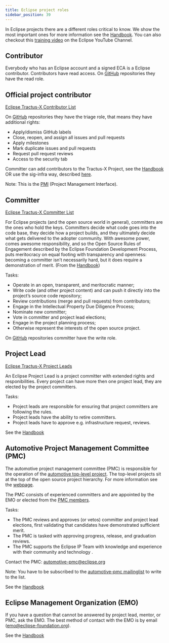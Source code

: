```yaml
---
title: Eclipse project roles
sidebar_position: 39
---
```


In Eclipse projects there are a different roles critical to know. We show the most important ones for more information see the [Handbook](https://www.eclipse.org/projects/handbook/#roles). You can also checkout this [training video](https://youtu.be/Yna8V2sOqws) on the Eclipse YouTube Channel.

## Contributor

Everybody who has an Eclipse account and a signed ECA is a Eclipse contributor.
Contributors have read access. On [GitHub](https://docs.github.com/en/organizations/managing-user-access-to-your-organizations-repositories/repository-roles-for-an-organization) repositories they have the read role.

## Official project contributor

[Eclipse Tractus-X Contributor List](https://projects.eclipse.org/projects/automotive.tractusx/who)

On [GitHub](https://docs.github.com/en/organizations/managing-user-access-to-your-organizations-repositories/repository-roles-for-an-organization) repositories they have the triage role, that means they have additional rights:

- Apply/dismiss GitHub labels
- Close, reopen, and assign all issues and pull requests
- Apply milestones
- Mark duplicate issues and pull requests
- Request pull request reviews
- Access to the security tab

Committer can add contributors to the Tractus-X Project,
see the [Handbook](https://www.eclipse.org/projects/handbook/#pmi-contributors) OR use the sig-infra way, described [here](/docs/oss/getting-started#extended-contributor-permissions).

Note: This is the [PMI](https://projects.eclipse.org/projects/automotive.tractusx) (Project Management Interface).

## Committer

[Eclipse Tractus-X Committer List](https://projects.eclipse.org/projects/automotive.tractusx/who)

For Eclipse projects (and the open source world in general), committers are the ones who hold the keys. Committers decide what code goes into the code base, they decide how a project builds, and they ultimately decide what gets delivered to the adopter community. With awesome power, comes awesome responsibility, and so the Open Source Rules of Engagement described by the Eclipse Foundation Development Process, puts meritocracy on equal footing with transparency and openness: becoming a committer isn’t necessarily hard, but it does require a demonstration of merit. (From the [Handbook](https://www.eclipse.org/projects/handbook/#roles-cm))

Tasks:

- Operate in an open, transparent, and meritocratic manner;
- Write code (and other project content) and can push it directly into the project’s source code repository;
- Review contributions (merge and pull requests) from contributors;
- Engage in the Intellectual Property Due Diligence Process;
- Nominate new committer;
- Vote in committer and project lead elections;
- Engage in the project planning process;
- Otherwise represent the interests of the open source project.

On [GitHub](https://docs.github.com/en/organizations/managing-user-access-to-your-organizations-repositories/repository-roles-for-an-organization) repositories committer have the write role.

## Project Lead

[Eclipse Tractus-X Project Leads](https://projects.eclipse.org/projects/automotive.tractusx/who)

An Eclipse Project Lead is a project committer with extended rights and responibilities. Every project can have more then one project lead, they are elected by the project committers.

Tasks:

- Project leads are responsible for ensuring that project committers are following the rules.
- Project leads have the ability to retire committers.
- Project leads have to approve e.g. infrastructure request, reviews.

See the [Handbook](https://www.eclipse.org/projects/handbook/#roles-pl)

## Automotive Project Management Committee (PMC)

The automotive project management committee (PMC) is responsible for the operation of the [automotive top-level project](https://projects.eclipse.org/projects/automotive). The top-level projects sit at the top of the open source project hierarchy. For more information see the [webpage](https://www.eclipse.org/automotive/).

The PMC consists of experienced committers and are appointed by the EMO or elected from the [PMC members](https://projects.eclipse.org/projects/automotive/who).

Tasks:

- The PMC reviews and approves (or vetos) committer and project lead elections, first validating that candidates have demonstrated sufficient merit.
- The PMC is tasked with approving progress, release, and graduation reviews.
- The PMC supports the Eclipse IP Team with knowledge and experience with their community and technology .

Contact the PMC: <automotive-pmc@eclipse.org>

Note: You have to be subscribed to the [automotive-pmc mailinglist](https://accounts.eclipse.org/mailing-list/automotive-pmc) to write to the list.

See the [Handbook](https://www.eclipse.org/projects/handbook/#roles-pmc)

## Eclipse Management Organization (EMO)

If you have a question that cannot be answered by project lead, mentor, or PMC, ask the EMO.
The best method of contact with the EMO is by email (<emo@eclipse-foundation.org>).

See the [Handbook](https://www.eclipse.org/projects/handbook/#roles-emo)
